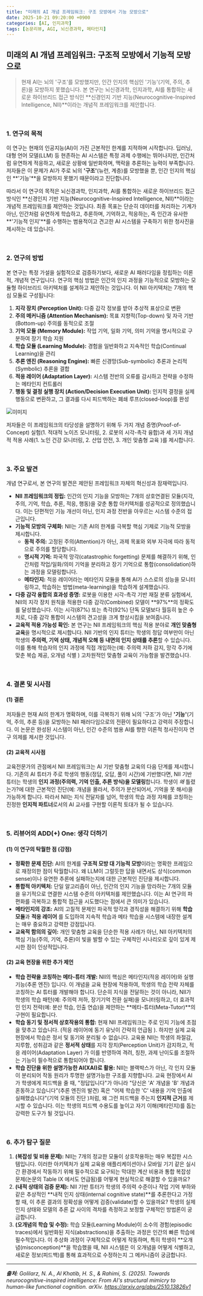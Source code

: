 ```yaml
---
title: "미래의 AI 개념 프레임워크: 구조 모방에서 기능 모방으로"
date: 2025-10-21 09:20:00 +0900
categories: [AI, 인지과학]
tags: [논문리뷰, AGI, 뇌신경과학, 메타인지]
---
```


## 미래의 AI 개념 프레임워크: 구조적 모방에서 기능적 모방으로

> 현재 AI는 뇌의 '구조'를 모방했지만, 인간 인지의 핵심인 '기능'(기억, 주의, 추론)을 모방하지 못했습니다. 본 연구는 뇌신경과학, 인지과학, AI를 통합하는 새로운 하이브리드 접근 방식인 **신경인지 기반 지능(Neurocognitive-Inspired Intelligence, NII)**이라는 개념적 프레임워크를 제안합니다.

<br>

### 1. 연구의 목적

이 연구는 현재의 인공지능(AI)이 가진 근본적인 한계를 지적하며 시작합니다. 딥러닝, 대형 언어 모델(LLM) 등 현존하는 AI 시스템은 특정 과제 수행에는 뛰어나지만, 인간처럼 유연하게 적응하고, 새로운 상황에 일반화하며, 맥락을 추론하는 능력이 부족합니다. 저자들은 이 문제가 AI가 주로 뇌의 **'구조'**(뉴런, 계층)를 모방했을 뿐, 인간 인지의 핵심인 **'기능'**을 모방하지 못했기 때문이라고 진단합니다.

따라서 이 연구의 목적은 뇌신경과학, 인지과학, AI를 통합하는 새로운 하이브리드 접근 방식인 **신경인지 기반 지능(Neurocognitive-Inspired Intelligence, NII)**이라는 개념적 프레임워크를 제안하는 것입니다. 최종 목표는 단순히 데이터를 처리하는 기계가 아닌, 인간처럼 유연하게 학습하고, 추론하며, 기억하고, 적응하는, 즉 인간과 유사한 **'기능적 인지'**를 수행하는 범용적이고 견고한 AI 시스템을 구축하기 위한 청사진을 제시하는 데 있습니다.

<br>

### 2. 연구의 방법

본 연구는 특정 가설을 실험적으로 검증하기보다, 새로운 AI 패러다임을 정립하는 이론적, 개념적 연구입니다. 연구의 핵심 방법은 인간의 인지 과정을 기능적으로 모방하는 모듈형 하이브리드 아키텍처를 설계하고 제안하는 것입니다. 이 NII 아키텍처는 7개의 핵심 모듈로 구성됩니다:

1.  **지각 장치 (Perception Unit):** 다중 감각 정보를 받아 추상적 표상으로 변환
2.  **주의 메커니즘 (Attention Mechanism):** 목표 지향적(Top-down) 및 자극 기반(Bottom-up) 주의를 동적으로 조절
3.  **기억 모듈 (Memory Module):** 작업 기억, 일화 기억, 의미 기억을 명시적으로 구분하여 장기 학습 지원
4.  **학습 모듈 (Learning Module):** 경험을 일반화하고 지속적인 학습(Continual Learning)을 관리
5.  **추론 엔진 (Reasoning Engine):** 빠른 신경망(Sub-symbolic) 추론과 논리적(Symbolic) 추론을 결합
6.  **적응 레이어 (Adaptation Layer):** 시스템 전반의 오류를 감시하고 전략을 수정하는 메타인지 컨트롤러
7.  **행동 및 결정 실행 장치 (Action/Decision Execution Unit):** 인지적 결정을 실제 행동으로 변환하고, 그 결과를 다시 피드백하는 폐쇄 루프(closed-loop)를 완성

![이미지](assets/neurocognitive-inspired-intelligence-1.png)

저자들은 이 프레임워크의 타당성을 설명하기 위해 두 가지 개념 증명(Proof-of-Concept) 실험(1. 적대적 노이즈 모니터링, 2. 로봇의 시각-촉각 융합)과 세 가지 개념적 적용 사례(1. 노인 건강 모니터링, 2. 산업 안전, 3. 개인 맞춤형 교육 )를 제시합니다.

<br>

### 3. 주요 발견

개념 연구로서, 본 연구의 발견은 제안된 프레임워크 자체의 혁신성과 잠재력입니다.

* **NII 프레임워크의 정립:** 인간의 인지 기능을 모방하는 7개의 상호연결된 모듈(지각, 주의, 기억, 학습, 추론, 적응, 행동)을 갖춘 통합 아키텍처를 성공적으로 정의했습니다. 이는 단편적인 기능 개선이 아닌, 인지 과정 전반을 아우르는 시스템 수준의 접근입니다.
* **기능적 모방의 구체화:** NII는 기존 AI의 한계를 극복할 핵심 기제로 기능적 모방을 제시합니다.
    * **동적 주의:** 고정된 주의(Attention)가 아닌, 과제 목표와 외부 자극에 따라 동적으로 주의를 할당합니다.
    * **명시적 기억:** 파국적 망각(catastrophic forgetting) 문제를 해결하기 위해, 인간처럼 작업/일화/의미 기억을 분리하고 장기 기억으로 통합(consolidation)하는 과정을 모델링합니다.
    * **메타인지:** 적응 레이어라는 메타인지 모듈을 통해 AI가 스스로의 성능을 모니터링하고, 학습하는 방법(meta-learning)을 학습하게 설계했습니다.
* **다중 감각 융합의 효과성 증명:** 로봇을 이용한 시각-촉각 기반 재질 분류 실험에서, NII의 지각 장치 원칙을 적용한 다중 감각(Combined) 모델이 **97%**의 정확도를 달성했습니다. 이는 시각(87%) 또는 촉각(92%) 단독 모델보다 월등히 높은 수치로, 다중 감각 통합이 시스템의 견고성을 크게 향상시킴을 보여줍니다.
* **교육적 적용 가능성 확인:** 본 연구는 NII 프레임워크의 핵심 적용 분야로 **개인 맞춤형 교육**을 명시적으로 제시합니다. NII 기반의 인지 튜터는 학생의 정답 여부만이 아닌 학생의 **주의력, 기억 상태, 개념적 오해 등 내면의 인지 상태를 추론**할 수 있습니다. 이를 통해 학습자의 인지 과정에 직접 개입하는(예: 주의력 저하 감지, 망각 주기에 맞춘 복습 제공, 오개념 식별 ) 고차원적인 맞춤형 교육이 가능함을 발견했습니다.

<br>

### 4. 결론 및 시사점

#### (1) 결론
저자들은 현재 AI의 한계가 명확하며, 이를 극복하기 위해 뇌의 '구조'가 아닌 **'기능'**(기억, 주의, 추론 등)을 모방하는 NII 패러다임으로의 전환이 필요하다고 강력히 주장합니다. 이 논문은 완성된 시스템이 아닌, 인간 수준의 범용 AI를 향한 이론적 청사진이자 연구 의제를 제시한 것입니다.

#### (2) 교육적 시사점
교육전문가의 관점에서 NII 프레임워크는 AI 기반 맞춤형 교육의 다음 단계를 제시합니다. 기존의 AI 튜터가 주로 학생의 행동(정답, 오답, 풀이 시간)에 기반했다면, NII 기반 튜터는 학생의 **인지 과정(주의력, 기억 인출, 추론 방식)을 모델링**합니다. 학생이 *왜* 틀렸는가?에 대한 근본적인 진단(예: 개념을 몰라서, 주의가 분산되어서, 기억을 못 해서)을 가능하게 합니다. 따라서 NII는 지식 전달자를 넘어, 학생의 학습 과정 자체를 코칭하는 진정한 **인지적 파트너**로서의 AI 교사를 구현할 이론적 토대가 될 수 있습니다.

<br>

### 5. 리뷰어의 ADD(+) One: 생각 더하기

#### (1) 이 연구의 탁월한 점 (강점)
* **정확한 문제 진단:** AI의 한계를 **구조적 모방 대 기능적 모방**이라는 명확한 프레임으로 재정의한 점이 탁월합니다. 왜 LLM이 그럴듯한 답을 내면서도 상식(common sense)이나 유연한 추론에 실패하는지에 대한 근본적인 진단을 제시합니다.
* **통합적 아키텍처:** 단일 알고리즘이 아닌, 인간의 인지 기능을 망라하는 7개의 모듈을 유기적으로 연결한 시스템 수준의 아키텍처를 제안했습니다. 이는 AI 연구의 파편화를 극복하고 통합적 접근을 시도했다는 점에서 큰 의미가 있습니다.
* **메타인지의 강조:** AI의 고질적 문제인 파국적 망각과 경직성을 해결하기 위해 **학습 모듈**과 **적응 레이어** 를 도입하여 지속적 학습과 메타 학습을 시스템에 내장한 설계는 매우 중요하고 강력한 강점입니다.
* **교육적 함의의 깊이:** 개인 맞춤형 교육을 단순한 적용 사례가 아닌, NII 아키텍처의 핵심 기능(주의, 기억, 추론)이 빛을 발할 수 있는 구체적인 시나리오로 깊이 있게 제시한 점이 인상적입니다.

#### (2) 교육 현장을 위한 추가 제언
* **학습 전략을 코칭하는 메타-튜터 개발:** NII의 핵심은 메타인지(적응 레이어)와 실행 기능(추론 엔진) 입니다. 이 개념을 교육 현장에 적용하여, 학생의 학습 전략 자체를 코칭하는 AI 튜터를 개발해야 합니다. 단순히 지식을 전달하는 것이 아니라, NII가 학생의 학습 패턴(예: 주의력 저하, 장기기억 전환 실패)을 모니터링하고, 더 효과적인 인지 전략(예: 분산 학습, 인출 연습)을 제안하는 **메타-튜터(Meta-Tutor)**의 구현이 필요합니다.
* **학습 동기 및 정서적 상호작용의 통합:** 현재 NII 프레임워크는 주로 인지 기능에 초점을 맞추고 있습니다. (적응 레이어에 동기 유닛이 간략히 언급됨 ). 하지만 실제 교육 현장에서 학습은 정서 및 동기와 분리될 수 없습니다. 교육용 NII는 학생의 좌절감, 지루함, 성취감과 같은 **정서적 상태**를 지각 장치(Perception Unit)가 감지하고, 적응 레이어(Adaptation Layer) 가 이를 반영하여 격려, 칭찬, 과제 난이도를 조절하는 기능이 필수적으로 통합되어야 합니다.
* **학습 진단을 위한 설명가능한 AI(XAI)로 활용:** NII는 블랙박스가 아닌, 각 인지 모듈이 분리되어 작동 원리가 투명한 설명가능한 구조를 지향합니다. 교육 현장에서 AI가 학생에게 피드백을 줄 때, "정답입니다"가 아니라 "당신은 'A' 개념을 'B' 개념과 혼동하고 있습니다"(추론 엔진의 발견) 혹은 "어제 학습한 'C' 내용을 기억 인출에 실패했습니다"(기억 모듈의 진단 )처럼, 왜 그런 피드백을 주는지 **인지적 근거**를 제시할 수 있습니다. 이는 학생의 피드백 수용도를 높이고 자기 이해(메타인지)를 돕는 강력한 도구가 될 것입니다.

<br>

### 6. 추가 탐구 질문

1.  **(복잡성 및 비용 문제):** NII는 7개의 정교한 모듈이 상호작용하는 매우 복잡한 시스템입니다. 이러한 아키텍처가 실제 교육용 애플리케이션이나 모바일 기기 같은 실시간 환경에서 작동하기 위해 필수적으로 요구되는 막대한 계산 비용과 통합 복잡성 문제(논문의 Table IX 에서도 언급됨)를 어떻게 현실적으로 해결할 수 있을까요?
2.  **(내적 상태의 검증 문제):** NII 기반 튜터가 학생의 주의력 수준이나 작업 기억 부하와 같은 추상적인 **내적 인지 상태(internal cognitive state)**를 추론한다고 가정할 때, 이 추론 결과의 정확성을 어떻게 검증(validate)할 수 있을까요? 학생의 실제 인지 상태와 모델의 추론 값 사이의 격차를 측정하고 보정할 구체적인 방법론이 궁금합니다.
3.  **(오개념의 학습 및 수정):** 학습 모듈(Learning Module)이 소수의 경험(episodic traces)에서 일반화된 지식(abstractions)을 추출하는 과정은 인간의 빠른 학습에 필수적입니다. 이 추상화 과정이 구체적으로 어떻게 작동하며, 특히 학생이 **오개념(misconception)**을 학습했을 때, NII 시스템은 이 오개념을 어떻게 식별하고, 새로운 정보(피드백)를 통해 효과적으로 수정하는지 그 메커니즘이 궁금합니다.

---

_**출처:** Golilarz, N. A., Al Khatib, H. S., & Rahimi, S. (2025). Towards neurocognitive-inspired intelligence: From AI's structural mimicry to human-like functional cognition. arXiv. https://arxiv.org/abs/2510.13826v1_
